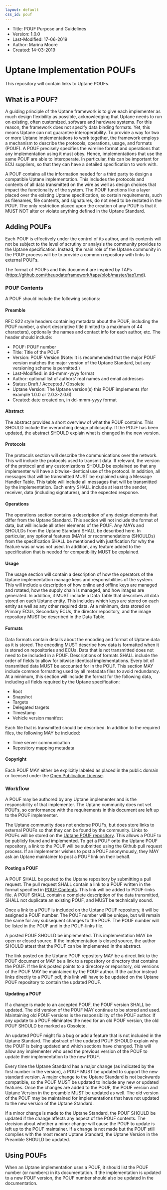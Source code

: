 ```yaml
---
layout: default
css_id: pouf
---
```


- Title: POUF Purpose and Guidelines
- Version: 1.0.0
- Last-Modified: 17-06-2019
- Author: Marina Moore
- Created: 14-03-2019

# Uptane Implementation POUFs

This repository will contain links to Uptane POUFs.

## What is a POUF?

A guiding principle of the Uptane framework is to give each implementer as much design flexibility as possible, acknowledging that Uptane needs to run on existing, often customized, software and hardware systems. For this reason, the framework does not specify data binding formats. Yet, this means Uptane can not guarantee interoperability. To provide a way for two or more Uptane implementations to work together, the framework employs a mechanism to describe the protocols, operations, usage, and formats (POUF). A POUF precisely specifies the wireline format and operations that any implementation using it must obey. Hence, implementations that use the same POUF are able to interoperate. In particular, this can be important for ECU suppliers, so that they can have a detailed specification to work with.

A POUF contains all the information needed for a third party to design a compatible Uptane implementation. This includes the protocols and contents of all data transmitted on the wire as well as design choices that impact the functionality of the system. The POUF functions like a layer placed over the existing Uptane specification, so certain requirements, such as filenames, file contents, and signatures, do not need to be restated in the POUF. The only restriction placed upon the creation of any POUF is that it MUST NOT alter or violate anything defined in the Uptane Standard.

## Adding POUFs

Each POUF is effectively under the control of its author, and its contents will not be subject to the level of scrutiny or analysis the community provides to the Uptane specification. Instead, the main role of the Uptane community in the POUF process will be to provide a common repository with links to external POUFs.

The format of POUFs and this document are inspired by TAPs (<https://github.com/theupdateframework/taps/blob/master/tap1.md>).

### POUF Contents

A POUF should include the following sections:

#### Preamble

RFC 822 style headers containing metadata about the POUF, including the POUF number, a short descriptive title (limited to a maximum of 44 characters), optionally the names and contact info for each author, etc. The header should include:

- POUF: POUF number
- Title: Title of the POUF
- Version: POUF Version (Note: It is recommended that the major POUF version matches the major version of the Uptane Standard, but any versioning scheme is permitted.)
- Last-Modified: in dd-mmm-yyyy format
- Author: optional list of authors' real names and email addresses
- Status: Draft / Accepted / Obsolete
- Uptane Version: The Uptane version(s) this POUF implements (for example 1.0.0 or 2.0.3-2.0.6)
- Created: date created on, in dd-mmm-yyyy format

#### Abstract

The abstract provides a short overview of what the POUF contains. This SHOULD include the overarching design philosophy. If the POUF has been updated, the abstract SHOULD explain what is changed in the new version.

#### Protocols

The protocols section will describe the communications over the network. This will include the protocols used to transmit data. If relevant, the version of the protocol and any customizations SHOULD be explained so that any implementer will have a bitwise-identical use of the protocol. In addition, all messages that will be transmitted MUST be explained using a Message Handler Table. This table will include all messages that will be transmitted by the implementation. Each entry SHALL include at least the sender, receiver, data (including signatures), and the expected response.

#### Operations

The operations section contains a description of any design elements that differ from the Uptane Standard. This section will not include the format of data, but will include all other elements of the POUF. Any MAYs and SHOULDs from the Uptane Standard SHALL be described here. In particular, any optional features (MAYs) or recommendations (SHOULDs) from the specification SHALL be mentioned with justification for why the feature was or was not used. In addition, any feature added to the specification that is needed for compatibility MUST be explained.

#### Usage

The usage section will contain a description of how the operators of the Uptane implementation manage keys and responsibilities of the system. This will include a description of how online and offline keys are managed and rotated, how the supply chain is managed, and how images are generated. In addition, it MUST include a Data Table that describes all data stored on each Uptane entity. This includes which keys are stored on each entity as well as any other required data. At a minimum, data stored on Primary ECUs, Secondary ECUs, the director repository, and the image repository MUST be described in the Data Table.

#### Formats

Data formats contain details about the encoding and format of Uptane data as it is stored. The encoding MUST describe how data is formatted when it is stored on repositories and ECUs. Data that is not transmitted does not need to be included in a POUF. Descriptions of formats SHALL include the order of fields to allow for bitwise identical implementations. Every bit of transmitted data MUST be accounted for in the POUF. This section MAY include common formatting used by all metadata files to avoid redundancy. At a minimum, this section will include the format for the following data, including all fields required by the Uptane specification:

- Root
- Snapshot
- Targets
- Delegated targets
- Timestamp
- Vehicle version manifest

Each file that is transmitted should be described. In addition to the required files, the following MAY be included:

- Time server communication
- Repository mapping metadata

#### Copyright

Each POUF MAY either be explicitly labeled as placed in the public domain or licensed under the [Open Publication License](https://opencontent.org/openpub/).

### Workflow

A POUF may be authored by any Uptane implementer and is the responsibility of that implementer. The Uptane community does not vet POUFs, so conformance with the requirements in this document are left up to the POUF implementer.

The Uptane community does not endorse POUFs, but does store links to external POUFs so that they can be found by the community. Links to POUFs will be stored on the [Uptane POUF repository](https://github.com/uptane/POUFs). This allows a POUF to be publicly found and implemented. To get a POUF onto the Uptane POUF repository, a link to the POUF will be submitted using the Github pull request process. If an implementer wishes to post a POUF anonymously, they MAY ask an Uptane maintainer to post a POUF link on their behalf.

#### Posting a POUF

A POUF SHALL be posted to the Uptane repository by submitting a pull request. The pull request SHALL contain a link to a POUF written in the format specified in [POUF Contents](#pouf-contents). This link will be added to POUF-links file. A POUF SHALL contain a complete description of the data transmitted, SHALL not duplicate an existing POUF, and MUST be technically sound.

Once a link to a POUF is included on the Uptane POUF repository, it will be assigned a POUF number. The POUF number will be unique, but will remain the same for any subsequent changes to the POUF. The POUF number will be listed in the POUF and in the POUF-links file.

A posted POUF SHOULD be implemented. This implementation MAY be open or closed source. If the implementation is closed source, the author SHOULD attest that the POUF can be implemented in the abstract.

The link posted on the Uptane POUF repository MAY be a direct link to the POUF document or MAY be a link to a repository or directory that contains the POUF. If the link posted points to a directory or repository, old versions of the POUF MAY be maintained by the POUF author. If the author instead links directly to a POUF pdf, this link will have to be updated on the Uptane POUF repository to contain the updated POUF.

#### Updating a POUF

If a change is made to an accepted POUF, the POUF version SHALL be updated. The old version of the POUF MAY continue to be stored and used. Maintaining old POUF versions is the responsibility of the POUF author. If any update to a POUF eliminates the need for an old POUF version, the old POUF SHOULD be marked as Obsolete.

An updated POUF might fix a bug or add a feature that is not included in the Uptane Standard. The abstract of the updated POUF SHOULD explain why the POUF is being updated and which sections have changed. This will allow any implementer who used the previous version of the POUF to update their implementation to the new POUF.

Every time the Uptane Standard has a major change (as indicated by the first number in the version), a POUF MUST be updated to support the new standard version. A major change to the Uptane Standard is not backwards compatible, so the POUF MUST be updated to include any new or updated features. Once the changes are added to the POUF, the POUF version and Uptane Version in the preamble MUST be updated as well. The old version of the POUF may be maintained for implementations that have not updated to the new version of the Uptane Standard.

If a minor change is made to the Uptane Standard, the POUF SHOULD be updated if the change affects any aspect of the POUF contents. The decision about whether a minor change will cause the POUF to update is left up to the POUF maintainer. If a change is not made but the POUF still complies with the most recent Uptane Standard, the Uptane Version in the Preamble SHOULD be updated.

## Using POUFs

When an Uptane implementation uses a POUF, it should list the POUF number (or numbers) in its documentation. If the implementation is updated to a new POUF version, the POUF number should also be updated in the documentation.
